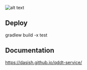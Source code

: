 ![alt text](../../../qddt-client/wiki/images/seriss-logo.jpg)



Deploy
-------

gradlew build -x test

Documentation
-------------
https://dasish.github.io/qddt-service/
